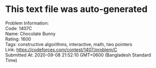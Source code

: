 # This text file was auto-generated  
  
Problem Information:  
Code: 1407C  
Name: Chocolate Bunny  
Rating: 1600  
Tags: constructive algorithms, interactive, math, two pointers  
Link: https://codeforces.com/contest/1407/problem/C  
Submitted At: 2020-09-08 21:52:10 GMT+0600 (Bangladesh Standard Time)  
